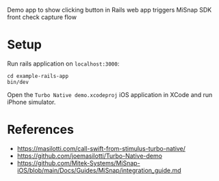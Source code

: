 Demo app to show clicking button in Rails web app triggers MiSnap SDK front check capture flow

# Setup

Run rails application on `localhost:3000`:

```shell
cd example-rails-app
bin/dev
```

Open the `Turbo Native demo.xcodeproj` iOS application in XCode and run iPhone simulator.

# References

- https://masilotti.com/call-swift-from-stimulus-turbo-native/
- https://github.com/joemasilotti/Turbo-Native-demo
- https://github.com/Mitek-Systems/MiSnap-iOS/blob/main/Docs/Guides/MiSnap/integration_guide.md

